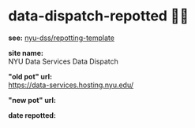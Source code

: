 # data-dispatch-repotted 🌱🍯
__see:__ [nyu-dss/repotting-template](https://github.com/nyu-dss/repotting-template/)

__site name:__  
NYU Data Services Data Dispatch

__"old pot" url:__   
https://data-services.hosting.nyu.edu/

__"new pot" url:__  
  

__date repotted:__  




